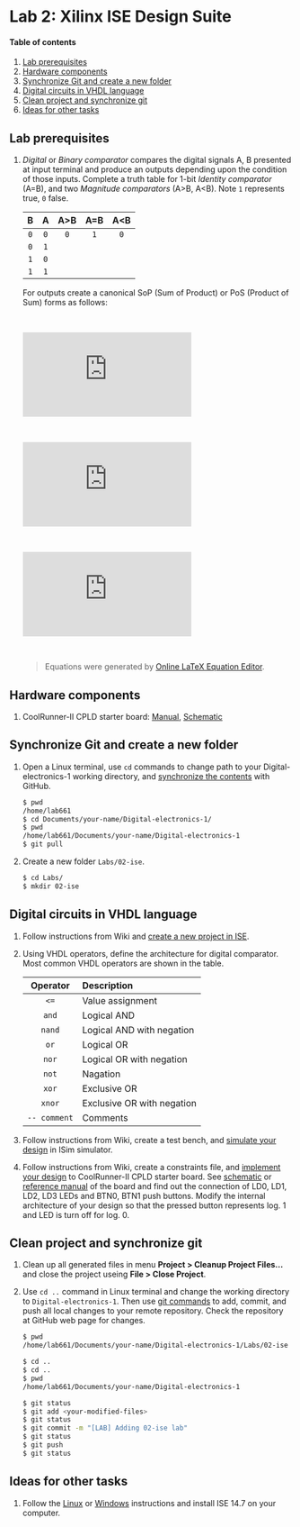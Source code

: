 # Lab 2: Xilinx ISE Design Suite

#### Table of contents

1. [Lab prerequisites](#Lab-prerequisites)
2. [Hardware components](#Hardware-components)
3. [Synchronize Git and create a new folder](#Synchronize-Git-and-create-a-new-folder)
4. [Digital circuits in VHDL language](#Digital-circuits-in-VHDL-language)
5. [Clean project and synchronize git](#Clean-project-and-synchronize-git)
6. [Ideas for other tasks](#Ideas-for-other-tasks)


## Lab prerequisites

1. *Digital* or *Binary comparator* compares the digital signals A, B presented at input terminal and produce an outputs depending upon the condition of those inputs. Complete a truth table for 1-bit *Identity comparator* (A=B), and two *Magnitude comparators* (A>B, A<B). Note `1` represents true, `0` false.

    | **B** | **A** | **A>B** | **A=B** | **A<B** |
    | :-: | :-: | :-: | :-: | :-: |
    | `0` | `0` | `0` | `1` | `0` |
    | `0` | `1` |  |   |   |
    | `1` | `0` |  |   |   |
    | `1` | `1` |  |   |   |

    For outputs create a canonical SoP (Sum of Product) or PoS (Product of Sum) forms as follows:

    &nbsp;

    ![equation](https://latex.codecogs.com/gif.latex?y_%7BA%3CB%7D%5E%7BSoP%7D%20%3D)

    &nbsp;
    
    ![equation](https://latex.codecogs.com/gif.latex?y_%7BA%3DB%7D%5E%7BSoP%7D%20%3D)
    
    &nbsp;
    
    ![equation](https://latex.codecogs.com/gif.latex?y_%7BA%3EB%7D%5E%7BPoS%7D%20%3D)
    
    &nbsp;

    > Equations were generated by [Online LaTeX Equation Editor](https://www.codecogs.com/latex/eqneditor.php).
    >


## Hardware components

1. CoolRunner-II CPLD starter board: [Manual](../../Docs/coolrunner-ii_rm.pdf), [Schematic](../../Docs/coolrunner-ii_sch.pdf)


## Synchronize Git and create a new folder

1. Open a Linux terminal, use `cd` commands to change path to your Digital-electronics-1 working directory, and [synchronize the contents](https://github.com/joshnh/Git-Commands) with GitHub.

    ```bash
    $ pwd
    /home/lab661
    $ cd Documents/your-name/Digital-electronics-1/
    $ pwd
    /home/lab661/Documents/your-name/Digital-electronics-1
    $ git pull
    ```

2. Create a new folder `Labs/02-ise`.

    ```bash
    $ cd Labs/
    $ mkdir 02-ise
    ```


## Digital circuits in VHDL language

1. Follow instructions from Wiki and [create a new project in ISE](https://github.com/tomas-fryza/Digital-electronics-1/wiki/How-to-create-a-new-project-in-ISE).

2. Using VHDL operators, define the architecture for digital comparator. Most common VHDL operators are shown in the table.

    | **Operator** | **Description** |
    | :-: | :-- |
    | `<=` | Value assignment |
    | `and` | Logical AND |
    | `nand` | Logical AND with negation |
    | `or` | Logical OR |
    | `nor` | Logical OR with negation |
    | `not` | Nagation |
    | `xor` | Exclusive OR |
    | `xnor` | Exclusive OR with negation |
    | `-- comment` | Comments |

3. Follow instructions from Wiki, create a test bench, and [simulate your design](https://github.com/tomas-fryza/Digital-electronics-1/wiki/How-to-Simulate-Your-Design-in-ISE) in ISim simulator.

4. Follow instructions from Wiki, create a constraints file, and [implement your design](XXXX) to CoolRunner-II CPLD starter board. See [schematic](../../Docs/coolrunner-ii_sch.pdf) or [reference manual](../../Docs/coolrunner-ii_rm.pdf) of the board and find out the connection of LD0, LD1, LD2, LD3 LEDs and BTN0, BTN1 push buttons. Modify the internal architecture of your design so that the pressed button represents log. 1 and LED is turn off for log. 0.


## Clean project and synchronize git

1. Clean up all generated files in menu **Project > Cleanup Project Files...** and close the project useing **File > Close Project**.

2. Use `cd ..` command in Linux terminal and change the working directory to `Digital-electronics-1`. Then use [git commands](https://github.com/joshnh/Git-Commands) to add, commit, and push all local changes to your remote repository. Check the repository at GitHub web page for changes.

    ```bash
    $ pwd
    /home/lab661/Documents/your-name/Digital-electronics-1/Labs/02-ise

    $ cd ..
    $ cd ..
    $ pwd
    /home/lab661/Documents/your-name/Digital-electronics-1

    $ git status
    $ git add <your-modified-files>
    $ git status
    $ git commit -m "[LAB] Adding 02-ise lab"
    $ git status
    $ git push
    $ git status
    ```


## Ideas for other tasks

1. Follow the [Linux](xxx) or [Windows](https://www.xilinx.com/support/download/index.html/content/xilinx/en/downloadNav/vivado-design-tools/archive-ise.html) instructions and install ISE 14.7 on your computer.
